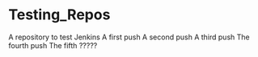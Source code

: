 # Testing_Repos
A repository to test Jenkins 
A first push
A second push
A third push
The fourth push
The fifth ?????
